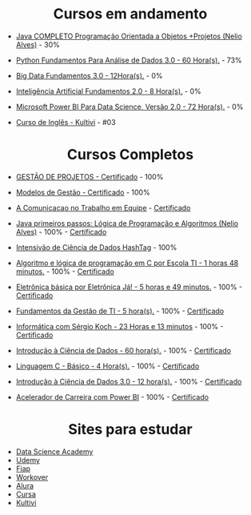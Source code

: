 <h1 align="center"> Cursos em andamento </h1>

* [Java COMPLETO Programação Orientada a Objetos +Projetos (Nelio Alves)](https://www.udemy.com/course/java-curso-completo/) - 30%

* [Python Fundamentos Para Análise de Dados 3.0 - 60 Hora(s).](https://www.datascienceacademy.com.br/course/python-fundamentos) - 73% 

* [Big Data Fundamentos 3.0 - 12Hora(s).](https://www.datascienceacademy.com.br/path-player?courseid=big-data-fundamentos-3&unit=60ec7988e32fc3e4f31ce5cbUnit) - 0%

* [Inteligência Artificial Fundamentos 2.0 - 8 Hora(s).](https://www.datascienceacademy.com.br/path-player?courseid=inteligencia-artificial-fundamentos&unit=60f61105e32fc34ee0553af5Unit) - 0%

* [Microsoft Power BI Para Data Science, Versão 2.0 - 72 Hora(s).](https://www.datascienceacademy.com.br/path-player?courseid=microsoft-power-bi-para-data-science) - 0%

* [Curso de Inglês - Kultivi](https://app.kultivi.com/dashboard/course/ingles/lesson/introducao-e-names) - #03

<h1 align="center"> Cursos Completos </h1>

* [GESTÃO DE PROJETOS - Certificado](https://github.com/TiagoMoreiraPimentel/Certificados/blob/main/certificados/pdf/GEST%C3%83O%20DE%20PROJETOS%20-%20certificado.pdf) - 100%

* [Modelos de Gestão - Certificado](https://github.com/TiagoMoreiraPimentel/Certificados/blob/main/certificados/pdf/Modelos%20de%20Gest%C3%A3o%20-%20certificado.pdf) - 100%

* [A Comunicacao no Trabalho em Equipe](https://www.linkedin.com/learning/a-comunicacao-no-trabalho-em-equipe/boas-vindas?autoplay=true) - [Certificado](https://github.com/TiagoMoreiraPimentel/Certificados/blob/main/certificados/JPG/CertificadoDeConclusao_A%20Comunicacao%20no%20Trabalho%20em%20Equipe.jpg)

* [Java primeiros passos: Lógica de Programação e Algoritmos (Nelio Alves)](https://www.udemy.com/course/java-curso-logica-de-programacao/learn/lecture/11646532#overview) - 100% - [Certificado](https://github.com/TiagoMoreiraPimentel/Certificados/blob/main/certificados/JPG/certificado%20-%20JAVA%20fundamentos.jpg)

* [Intensivão de Ciência de Dados HashTag](https://www.youtube.com/watch?v=PRAk4J4IU5Q) - 100%

* [Algoritmo e lógica de programação em C por Escola TI - 1 horas 48 minutos.](https://cursa.app/pt/curso-gratuito/algoritmo-e-logica-de-programacao-em-c-por-escola-ti) - 100% - [Certificado](https://github.com/TiagoMoreiraPimentel/Certificados/blob/main/certificados/JPG/algoritimo%20e%20logica%20de%20programa%C3%A7%C3%A3o%20escola%20de%20TI_page-0001.jpg)

* [Eletrônica básica por Eletrônica Já! - 5 horas e 49 minutos.](https://cursa.app/pt/curso-gratuito/eletronica-basica-por-eletronica-ja) - 100% - [Certificado](https://github.com/TiagoMoreiraPimentel/Certificados/blob/main/certificados/JPG/certificado%20eletronica%20cursa_page-0001.jpg)

* [Fundamentos da Gestão de TI - 5 hora(s).](https://nc-www5.fgv.br/cursosgratuitos/default_html5.aspx) - 100% - [Certificado](https://github.com/TiagoMoreiraPimentel/Certificados/blob/main/certificados/JPG/FUNDAMENTOS%20DA%20GEST%C3%83O%20DE%20TI_page-0001.jpg)

* [Informática com Sérgio Koch - 23 Horas e 13 minutos](https://cursa.app/pt/curso-gratuito/informatica-com-sergio-koch) - 100% - [Certificado](https://github.com/TiagoMoreiraPimentel/Certificados/blob/main/certificados/JPG/informatica%20com%20sergio%20koch_page-0001.jpg)

* [Introdução à Ciência de Dados - 60 hora(s).](https://nc-www5.fgv.br/cursosgratuitos/default_html5.aspx) - 100% - [Certificado](https://github.com/TiagoMoreiraPimentel/Certificados/blob/main/certificados/JPG/INTRODU%C3%87%C3%83O%20%C3%80%20CI%C3%8ANCIA%20DE%20DADOS_page-0001.jpg)

* [Linguagem C - Básico - 4 Hora(s).](https://alunos.workover.com.br/courses/523) - 100% - [Certificado](https://github.com/TiagoMoreiraPimentel/Certificados/blob/main/certificados/JPG/linguagem%20C%20basico_page-0001.jpg)

* [Introdução à Ciência de Dados 3.0 - 12 hora(s).](https://www.datascienceacademy.com.br/path-player?courseid=intro-ciencia-de-dados-3&unit=61082006e32fc3b2ed213fddUnit) - 100% - [Certificado](https://github.com/TiagoMoreiraPimentel/Certificados/blob/main/certificados/JPG/Introdu%C3%A7%C3%A3o%20a%20ciencia%20de%20dadsos%203.0%20Data%20Science%20Academy_page-0001.jpg)

* [Acelerador de Carreira com Power BI](https://www.youtube.com/watch?v=5n1oAbM5PYM) - 100% - [Certificado](https://github.com/TiagoMoreiraPimentel/Certificados/blob/main/certificados/JPG/Certificado%20Acelerador%20de%20carreira%20power%20bi%20-%20empowerdata.jpg)

<h1 align="center"> Sites para estudar </h1>

* [Data Science Academy](https://www.datascienceacademy.com.br/)
* [Udemy](https://www.udemy.com/)
* [Fiap](https://on.fiap.com.br/local/programaeucapacito/)
* [Workover](https://workover.com.br/)
* [Alura](https://www.alura.com.br/)
* [Cursa](https://cursa.app/pt)
* [Kultivi](https://kultivi.com/)

